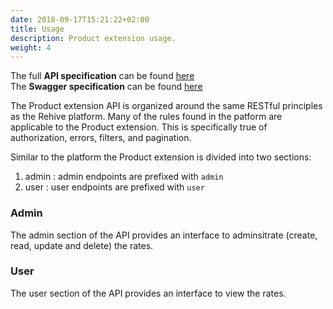 ```yaml
---
date: 2018-09-17T15:21:22+02:00
title: Usage
description: Product extension usage.
weight: 4
---
```


<aside class="notice">
The full <strong>API specification</strong> can be found <a href="https://product.services.rehive.io">here</a>
</aside>

<aside class="notice">
The <strong>Swagger specification</strong> can be found <a href="https://product.services.rehive.io/swagger/">here</a>
</aside>

The Product extension API is organized around the same RESTful principles as the Rehive platform. Many of the rules found in the patform are applicable to the Product extension. This is  specifically true of authorization, errors, filters, and pagination.

Similar to the platform the Product extension is divided into two sections:

1. admin : admin endpoints are prefixed with `admin`
2. user : user endpoints are prefixed with `user`

### Admin

The admin section of the API provides an interface to adminsitrate (create, read, update and delete) the rates.

### User

The user section of the API provides an interface to view the rates.
